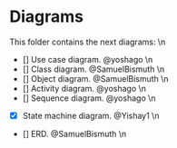 # Diagrams

This folder contains the next diagrams: \n
- [] Use case diagram. @yoshago \n
- [] Class diagram. @SamuelBismuth \n
- [] Object diagram. @SamuelBismuth \n
- [] Activity diagram. @yoshago \n
- [] Sequence diagram. @yoshago \n
- [X] State machine diagram. @Yishay1 \n
- [] ERD. @SamuelBismuth \n
